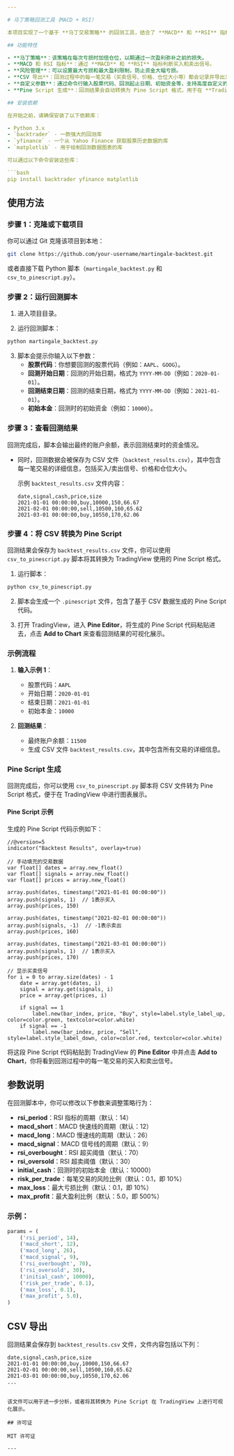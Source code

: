 ```yaml
---

# 马丁策略回测工具（MACD + RSI）

本项目实现了一个基于 **马丁交易策略** 的回测工具，结合了 **MACD** 和 **RSI** 指标进行模拟交易。该工具使用 **Backtrader** 库进行回测，支持使用 **Yahoo Finance** 数据进行不同股票代码的回测，并且支持定义回测的时间段。回测结果可以通过 **TradingView** 的 Pine Script 进行可视化展示。

## 功能特性

- **马丁策略**：该策略在每次亏损时加倍仓位，以期通过一次盈利弥补之前的损失。
- **MACD 和 RSI 指标**：通过 **MACD** 和 **RSI** 指标判断买入和卖出信号。
- **风险管理**：可以设置最大亏损和最大盈利限制，防止资金大幅亏损。
- **CSV 导出**：回测过程中的每一笔交易（买卖信号、价格、仓位大小等）都会记录并导出为 CSV 文件。
- **自定义参数**：通过命令行输入股票代码、回测起止日期、初始资金等，支持高度自定义的回测设置。
- **Pine Script 生成**：回测结果会自动转换为 Pine Script 格式，用于在 **TradingView** 上进行可视化展示。

## 安装依赖

在开始之前，请确保安装了以下依赖库：

- Python 3.x
- `backtrader` - 一款强大的回测库
- `yfinance` - 一个从 Yahoo Finance 获取股票历史数据的库
- `matplotlib` - 用于绘制回测数据图表的库

可以通过以下命令安装这些库：

```bash
pip install backtrader yfinance matplotlib
```

## 使用方法

### 步骤 1：克隆或下载项目

你可以通过 Git 克隆该项目到本地：

```bash
git clone https://github.com/your-username/martingale-backtest.git
```

或者直接下载 Python 脚本（`martingale_backtest.py` 和 `csv_to_pinescript.py`）。

### 步骤 2：运行回测脚本

1. 进入项目目录。

2. 运行回测脚本：

```bash
python martingale_backtest.py
```

3. 脚本会提示你输入以下参数：
   - **股票代码**：你想要回测的股票代码（例如：`AAPL`、`GOOG`）。
   - **回测开始日期**：回测的开始日期，格式为 `YYYY-MM-DD`（例如：`2020-01-01`）。
   - **回测结束日期**：回测的结束日期，格式为 `YYYY-MM-DD`（例如：`2021-01-01`）。
   - **初始本金**：回测时的初始资金（例如：`10000`）。

### 步骤 3：查看回测结果

回测完成后，脚本会输出最终的账户余额，表示回测结束时的资金情况。

- 同时，回测数据会被保存为 CSV 文件（`backtest_results.csv`），其中包含每一笔交易的详细信息，包括买入/卖出信号、价格和仓位大小。

  示例 `backtest_results.csv` 文件内容：

  ```csv
  date,signal,cash,price,size
  2021-01-01 00:00:00,buy,10000,150,66.67
  2021-02-01 00:00:00,sell,10500,160,65.62
  2021-03-01 00:00:00,buy,10550,170,62.06
  ```

### 步骤 4：将 CSV 转换为 Pine Script

回测结果会保存为 `backtest_results.csv` 文件，你可以使用 `csv_to_pinescript.py` 脚本将其转换为 TradingView 使用的 Pine Script 格式。

1. 运行脚本：

```bash
python csv_to_pinescript.py
```

2. 脚本会生成一个 `.pinescript` 文件，包含了基于 CSV 数据生成的 Pine Script 代码。

3. 打开 TradingView，进入 **Pine Editor**，将生成的 Pine Script 代码粘贴进去，点击 **Add to Chart** 来查看回测结果的可视化展示。

### 示例流程

1. **输入示例 1**：
   - 股票代码：`AAPL`
   - 开始日期：`2020-01-01`
   - 结束日期：`2021-01-01`
   - 初始本金：`10000`

2. **回测结果**：
   - 最终账户余额：`11500`
   - 生成 CSV 文件 `backtest_results.csv`，其中包含所有交易的详细信息。

### Pine Script 生成

回测完成后，你可以使用 `csv_to_pinescript.py` 脚本将 CSV 文件转为 Pine Script 格式，便于在 TradingView 中进行图表展示。

#### Pine Script 示例

生成的 Pine Script 代码示例如下：

```pinescript
//@version=5
indicator("Backtest Results", overlay=true)

// 手动填充的交易数据
var float[] dates = array.new_float()
var float[] signals = array.new_float()
var float[] prices = array.new_float()

array.push(dates, timestamp("2021-01-01 00:00:00"))
array.push(signals, 1)  // 1表示买入
array.push(prices, 150)

array.push(dates, timestamp("2021-02-01 00:00:00"))
array.push(signals, -1)  // -1表示卖出
array.push(prices, 160)

array.push(dates, timestamp("2021-03-01 00:00:00"))
array.push(signals, 1)  // 1表示买入
array.push(prices, 170)

// 显示买卖信号
for i = 0 to array.size(dates) - 1
    date = array.get(dates, i)
    signal = array.get(signals, i)
    price = array.get(prices, i)

    if signal == 1
        label.new(bar_index, price, "Buy", style=label.style_label_up, color=color.green, textcolor=color.white)
    if signal == -1
        label.new(bar_index, price, "Sell", style=label.style_label_down, color=color.red, textcolor=color.white)
```

将这段 Pine Script 代码粘贴到 TradingView 的 **Pine Editor** 中并点击 **Add to Chart**，你将看到回测过程中的每一笔交易的买入和卖出信号。

## 参数说明

在回测脚本中，你可以修改以下参数来调整策略行为：

- **rsi_period**：RSI 指标的周期（默认：14）
- **macd_short**：MACD 快速线的周期（默认：12）
- **macd_long**：MACD 慢速线的周期（默认：26）
- **macd_signal**：MACD 信号线的周期（默认：9）
- **rsi_overbought**：RSI 超买阈值（默认：70）
- **rsi_oversold**：RSI 超卖阈值（默认：30）
- **initial_cash**：回测时的初始本金（默认：10000）
- **risk_per_trade**：每笔交易的风险比例（默认：0.1，即 10%）
- **max_loss**：最大亏损比例（默认：0.1，即 10%）
- **max_profit**：最大盈利比例（默认：5.0，即 500%）

### 示例：

```python
params = (
    ('rsi_period', 14),
    ('macd_short', 12),
    ('macd_long', 26),
    ('macd_signal', 9),
    ('rsi_overbought', 70),
    ('rsi_oversold', 30),
    ('initial_cash', 10000),
    ('risk_per_trade', 0.1),
    ('max_loss', 0.1),
    ('max_profit', 5.0),
)
```

## CSV 导出

回测结果会保存到 `backtest_results.csv` 文件，文件内容包括以下列：

```csv
date,signal,cash,price,size
2021-01-01 00:00:00,buy,10000,150,66.67
2021-02-01 00:00:00,sell,10500,160,65.62
2021-03-01 00:00:00,buy,10550,170,62.06
...
```

```

该文件可以用于进一步分析，或者将其转换为 Pine Script 在 TradingView 上进行可视化展示。

## 许可证

MIT 许可证

---
